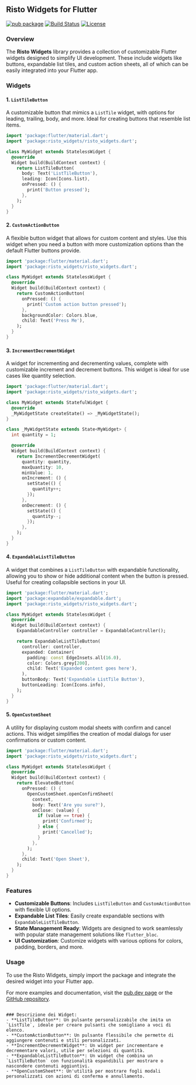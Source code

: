## Risto Widgets for Flutter

[![pub package](https://img.shields.io/pub/v/risto_widgets.svg)](https://pub.dev/packages/risto_widgets)
[![Build Status](https://img.shields.io/github/actions/workflow/status/frenkydema/risto_widgets/flutter.yml)](https://github.com/frenkydema/risto_widgets/actions/workflows/flutter.yml)
[![License](https://img.shields.io/badge/license-MIT-blue.svg)](https://opensource.org/licenses/MIT)

### Overview

The **Risto Widgets** library provides a collection of customizable Flutter widgets designed to simplify UI development. These include widgets like buttons, expandable list tiles, and custom action sheets, all of which can be easily integrated into your Flutter app.

### Widgets

#### 1. `ListTileButton`

A customizable button that mimics a `ListTile` widget, with options for leading, trailing, body, and more. Ideal for creating buttons that resemble list items.

```dart
import 'package:flutter/material.dart';
import 'package:risto_widgets/risto_widgets.dart';

class MyWidget extends StatelessWidget {
  @override
  Widget build(BuildContext context) {
    return ListTileButton(
      body: Text('ListTileButton'),
      leading: Icon(Icons.list),
      onPressed: () {
        print('Button pressed');
      },
    );
  }
}
```

#### 2. `CustomActionButton`

A flexible button widget that allows for custom content and styles. Use this widget when you need a button with more customization options than the default Flutter buttons provide.

```dart
import 'package:flutter/material.dart';
import 'package:risto_widgets/risto_widgets.dart';

class MyWidget extends StatelessWidget {
  @override
  Widget build(BuildContext context) {
    return CustomActionButton(
      onPressed: () {
        print('Custom action button pressed');
      },
      backgroundColor: Colors.blue,
      child: Text('Press Me'),
    );
  }
}
```

#### 3. `IncrementDecrementWidget`

A widget for incrementing and decrementing values, complete with customizable increment and decrement buttons. This widget is ideal for use cases like quantity selection.

```dart
import 'package:flutter/material.dart';
import 'package:risto_widgets/risto_widgets.dart';

class MyWidget extends StatefulWidget {
  @override
  _MyWidgetState createState() => _MyWidgetState();
}

class _MyWidgetState extends State<MyWidget> {
  int quantity = 1;

  @override
  Widget build(BuildContext context) {
    return IncrementDecrementWidget(
      quantity: quantity,
      maxQuantity: 10,
      minValue: 1,
      onIncrement: () {
        setState(() {
          quantity++;
        });
      },
      onDecrement: () {
        setState(() {
          quantity--;
        });
      },
    );
  }
}
```

#### 4. `ExpandableListTileButton`

A widget that combines a `ListTileButton` with expandable functionality, allowing you to show or hide additional content when the button is pressed. Useful for creating collapsible sections in your UI.

```dart
import 'package:flutter/material.dart';
import 'package:expandable/expandable.dart';
import 'package:risto_widgets/risto_widgets.dart';

class MyWidget extends StatelessWidget {
  @override
  Widget build(BuildContext context) {
    ExpandableController controller = ExpandableController();

    return ExpandableListTileButton(
      controller: controller,
      expanded: Container(
        padding: const EdgeInsets.all(16.0),
        color: Colors.grey[200],
        child: Text('Expanded content goes here'),
      ),
      buttonBody: Text('Expandable ListTile Button'),
      buttonLeading: Icon(Icons.info),
    );
  }
}
```

#### 5. `OpenCustomSheet`

A utility for displaying custom modal sheets with confirm and cancel actions. This widget simplifies the creation of modal dialogs for user confirmations or custom content.

```dart
import 'package:flutter/material.dart';
import 'package:risto_widgets/risto_widgets.dart';

class MyWidget extends StatelessWidget {
  @override
  Widget build(BuildContext context) {
    return ElevatedButton(
      onPressed: () {
        OpenCustomSheet.openConfirmSheet(
          context,
          body: Text('Are you sure?'),
          onClose: (value) {
            if (value == true) {
              print('Confirmed');
            } else {
              print('Cancelled');
            }
          },
        );
      },
      child: Text('Open Sheet'),
    );
  }
}
```

### Features

- **Customizable Buttons**: Includes `ListTileButton` and `CustomActionButton` with flexible UI options.
- **Expandable List Tiles**: Easily create expandable sections with `ExpandableListTileButton`.
- **State Management Ready**: Widgets are designed to work seamlessly with popular state management solutions like `flutter_bloc`.
- **UI Customization**: Customize widgets with various options for colors, padding, borders, and more.

### Usage

To use the Risto Widgets, simply import the package and integrate the desired widget into your Flutter app.

For more examples and documentation, visit the [pub.dev page](https://pub.dev/packages/risto_widgets) or the [GitHub repository](https://github.com/frenkydema/risto_widgets).
```

### Descrizione dei Widget:
- **ListTileButton**: Un pulsante personalizzabile che imita un `ListTile`, ideale per creare pulsanti che somigliano a voci di elenco.
- **CustomActionButton**: Un pulsante flessibile che permette di aggiungere contenuti e stili personalizzati.
- **IncrementDecrementWidget**: Un widget per incrementare e decrementare valori, utile per selezioni di quantità.
- **ExpandableListTileButton**: Un widget che combina un `ListTileButton` con funzionalità espandibili per mostrare o nascondere contenuti aggiuntivi.
- **OpenCustomSheet**: Un'utilità per mostrare fogli modali personalizzati con azioni di conferma e annullamento.